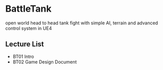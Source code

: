 # BattleTank
open world head to head tank fight with simple AI, terrain and advanced control system in UE4

## Lecture List
* BT01 Intro
* BT02 Game Design Document
